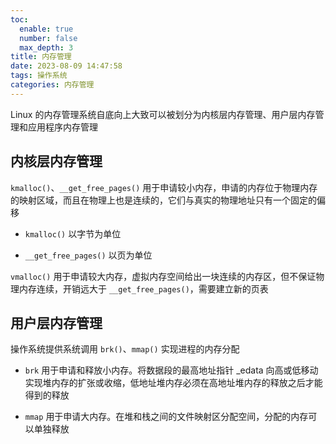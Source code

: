 ```yaml
---
toc:
  enable: true
  number: false
  max_depth: 3
title: 内存管理
date: 2023-08-09 14:47:58
tags: 操作系统
categories: 内存管理
---
```


Linux 的内存管理系统自底向上大致可以被划分为内核层内存管理、用户层内存管理和应用程序内存管理

## 内核层内存管理

`kmalloc()`、`__get_free_pages()` 用于申请较小内存，申请的内存位于物理内存的映射区域，而且在物理上也是连续的，它们与真实的物理地址只有一个固定的偏移

- `kmalloc()` 以字节为单位

- `__get_free_pages()` 以页为单位

`vmalloc()` 用于申请较大内存，虚拟内存空间给出一块连续的内存区，但不保证物理内存连续，开销远大于 `__get_free_pages()`，需要建立新的页表

## 用户层内存管理

操作系统提供系统调用 `brk()`、`mmap()` 实现进程的内存分配

- `brk` 用于申请和释放小内存。将数据段的最高地址指针 _edata 向高或低移动实现堆内存的扩张或收缩，低地址堆内存必须在高地址堆内存的释放之后才能得到的释放

- `mmap` 用于申请大内存。在堆和栈之间的文件映射区分配空间，分配的内存可以单独释放
